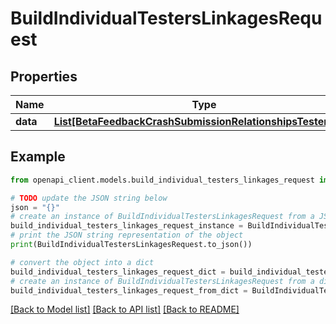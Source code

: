 # BuildIndividualTestersLinkagesRequest


## Properties

Name | Type | Description | Notes
------------ | ------------- | ------------- | -------------
**data** | [**List[BetaFeedbackCrashSubmissionRelationshipsTesterData]**](BetaFeedbackCrashSubmissionRelationshipsTesterData.md) |  | 

## Example

```python
from openapi_client.models.build_individual_testers_linkages_request import BuildIndividualTestersLinkagesRequest

# TODO update the JSON string below
json = "{}"
# create an instance of BuildIndividualTestersLinkagesRequest from a JSON string
build_individual_testers_linkages_request_instance = BuildIndividualTestersLinkagesRequest.from_json(json)
# print the JSON string representation of the object
print(BuildIndividualTestersLinkagesRequest.to_json())

# convert the object into a dict
build_individual_testers_linkages_request_dict = build_individual_testers_linkages_request_instance.to_dict()
# create an instance of BuildIndividualTestersLinkagesRequest from a dict
build_individual_testers_linkages_request_from_dict = BuildIndividualTestersLinkagesRequest.from_dict(build_individual_testers_linkages_request_dict)
```
[[Back to Model list]](../README.md#documentation-for-models) [[Back to API list]](../README.md#documentation-for-api-endpoints) [[Back to README]](../README.md)


